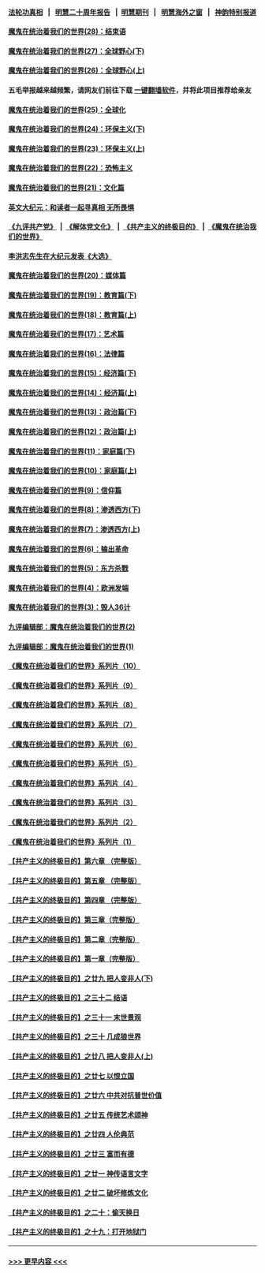 #### [法轮功真相](https://github.com/gfw-breaker/truth/blob/master/README.md?t=0) &nbsp;&nbsp;|&nbsp;&nbsp; [明慧二十周年报告](https://github.com/gfw-breaker/mh-reports/blob/master/README.md?t=0) &nbsp;&nbsp;|&nbsp;&nbsp;[明慧期刊](https://github.com/gfw-breaker/mh-qikan) &nbsp;&nbsp;|&nbsp;&nbsp; [明慧海外之窗](https://github.com/gfw-breaker/mh-news/blob/master/README.md?t=0) &nbsp;&nbsp;|&nbsp;&nbsp; [神韵特别报道](https://github.com/gfw-breaker/mh-news/blob/master/shenyun.md?t=0)
#### [魔鬼在统治着我们的世界(28)：结束语](../pages/nsc422/n10936246.md?t=07050851) 
#### [魔鬼在统治着我们的世界(27)：全球野心(下)](../pages/nsc422/n10928319.md?t=07050851) 
#### [魔鬼在统治着我们的世界(26)：全球野心(上)](../pages/nsc422/n10900318.md?t=07050851) 
#### 五毛举报越来越频繁，请网友们前往下载 [一键翻墙软件](https://github.com/gfw-breaker/ssr-accounts)，并将此项目推荐给亲友
#### [魔鬼在统治着我们的世界(25)：全球化](../pages/nsc422/n10788205.md?t=07050851) 
#### [魔鬼在统治着我们的世界(24)：环保主义(下)](../pages/nsc422/n10695307.md?t=07050851) 
#### [魔鬼在统治着我们的世界(23)：环保主义(上)](../pages/nsc422/n10688613.md?t=07050851) 
#### [魔鬼在统治着我们的世界(22)：恐怖主义](../pages/nsc422/n10614727.md?t=07050851) 
#### [魔鬼在统治着我们的世界(21)：文化篇](../pages/nsc422/n10597706.md?t=07050851) 
#### [英文大纪元：和读者一起寻真相 无所畏惧](../pages/nsc422/n12542027.md?t=07050851) 
#### [《九评共产党》](https://github.com/begood0513/9ping.md/blob/master/README.md) &nbsp;|&nbsp; [《解体党文化》](../../../../jtdwh.md/blob/master/README.md)  &nbsp;|&nbsp; [《共产主义的终极目的》](../../../../gczydzjmd.md/blob/master/README.md) &nbsp;|&nbsp; [《魔鬼在统治我们的世界》](../../../../mgztzwmdsj.md/blob/master/README.md) 
#### [李洪志先生在大纪元发表《大选》](../pages/nsc422/n12534746.md?t=07050851) 
#### [魔鬼在统治着我们的世界(20)：媒体篇](../pages/nsc422/n10586579.md?t=07050851) 
#### [魔鬼在统治着我们的世界(19)：教育篇(下)](../pages/nsc422/n10564808.md?t=07050851) 
#### [魔鬼在统治着我们的世界(18)：教育篇(上)](../pages/nsc422/n10526970.md?t=07050851) 
#### [魔鬼在统治着我们的世界(17)：艺术篇](../pages/nsc422/n10499093.md?t=07050851) 
#### [魔鬼在统治着我们的世界(16)：法律篇](../pages/nsc422/n10485969.md?t=07050851) 
#### [魔鬼在统治着我们的世界(15)：经济篇(下)](../pages/nsc422/n10469975.md?t=07050851) 
#### [魔鬼在统治着我们的世界(14)：经济篇(上)](../pages/nsc422/n10457370.md?t=07050851) 
#### [魔鬼在统治着我们的世界(13)：政治篇(下)](../pages/nsc422/n10448270.md?t=07050851) 
#### [魔鬼在统治着我们的世界(12)：政治篇(上)](../pages/nsc422/n10444576.md?t=07050851) 
#### [魔鬼在统治着我们的世界(11)：家庭篇(下)](../pages/nsc422/n10440961.md?t=07050851) 
#### [魔鬼在统治着我们的世界(10)：家庭篇(上)](../pages/nsc422/n10435448.md?t=07050851) 
#### [魔鬼在统治着我们的世界(9)：信仰篇](../pages/nsc422/n10432159.md?t=07050851) 
#### [魔鬼在统治着我们的世界(8)：渗透西方(下)](../pages/nsc422/n10429603.md?t=07050851) 
#### [魔鬼在统治着我们的世界(7)：渗透西方(上)](../pages/nsc422/n10426013.md?t=07050851) 
#### [魔鬼在统治着我们的世界(6)：输出革命](../pages/nsc422/n10421536.md?t=07050851) 
#### [魔鬼在统治着我们的世界(5)：东方杀戮](../pages/nsc422/n10417707.md?t=07050851) 
#### [魔鬼在统治着我们的世界(4)：欧洲发端](../pages/nsc422/n10414890.md?t=07050851) 
#### [魔鬼在统治着我们的世界(3)：毁人36计](../pages/nsc422/n10411583.md?t=07050851) 
#### [九评编辑部：魔鬼在统治着我们的世界(2)](../pages/nsc422/n10410036.md?t=07050851) 
#### [九评编辑部：魔鬼在统治着我们的世界(1)](../pages/nsc422/n10406825.md?t=07050851) 
#### [《魔鬼在统治着我们的世界》系列片（10）](../pages/nsc422/n12292670.md?t=07050851) 
#### [《魔鬼在统治着我们的世界》系列片（9）](../pages/nsc422/n12290859.md?t=07050851) 
#### [《魔鬼在统治着我们的世界》系列片（8）](../pages/nsc422/n12287445.md?t=07050851) 
#### [《魔鬼在统治着我们的世界》系列片（7）](../pages/nsc422/n12283425.md?t=07050851) 
#### [《魔鬼在统治着我们的世界》系列片（6）](../pages/nsc422/n12282314.md?t=07050851) 
#### [《魔鬼在统治着我们的世界》系列片（5）](../pages/nsc422/n12281419.md?t=07050851) 
#### [《魔鬼在统治着我们的世界》系列片（4）](../pages/nsc422/n12274024.md?t=07050851) 
#### [《魔鬼在统治着我们的世界》系列片（3）](../pages/nsc422/n12271322.md?t=07050851) 
#### [《魔鬼在统治着我们的世界》系列片（2）](../pages/nsc422/n12269049.md?t=07050851) 
#### [《魔鬼在统治着我们的世界》系列片（1）](../pages/nsc422/n12267575.md?t=07050851) 
#### [【共产主义的终极目的】第六章 （完整版）](../pages/nsc422/n11428913.md?t=07050851) 
#### [【共产主义的终极目的】第五章 （完整版）](../pages/nsc422/n11428912.md?t=07050851) 
#### [【共产主义的终极目的】第四章 （完整版）](../pages/nsc422/n11428907.md?t=07050851) 
#### [【共产主义的终极目的】第三章（完整版）](../pages/nsc422/n11428848.md?t=07050851) 
#### [【共产主义的终极目的】第二章（完整版）](../pages/nsc422/n11428831.md?t=07050851) 
#### [【共产主义的终极目的】第一章（完整版）](../pages/nsc422/n11417651.md?t=07050851) 
#### [【共产主义的终极目的】之廿九 把人变非人(下)](../pages/nsc422/n11344140.md?t=07050851) 
#### [【共产主义的终极目的】之三十二 结语](../pages/nsc422/n11360535.md?t=07050851) 
#### [【共产主义的终极目的】之三十一 末世景观](../pages/nsc422/n11351129.md?t=07050851) 
#### [【共产主义的终极目的】之三十 几成狼世界](../pages/nsc422/n11348280.md?t=07050851) 
#### [【共产主义的终极目的】之廿八 把人变非人(上)](../pages/nsc422/n11340492.md?t=07050851) 
#### [【共产主义的终极目的】之廿七 以恨立国](../pages/nsc422/n11336944.md?t=07050851) 
#### [【共产主义的终极目的】之廿六 中共对抗普世价值](../pages/nsc422/n11324785.md?t=07050851) 
#### [【共产主义的终极目的】之廿五 传统艺术颂神](../pages/nsc422/n11296396.md?t=07050851) 
#### [【共产主义的终极目的】之廿四 人伦典范](../pages/nsc422/n11296397.md?t=07050851) 
#### [【共产主义的终极目的】之廿三 富而有德](../pages/nsc422/n11283598.md?t=07050851) 
#### [【共产主义的终极目的】之廿一 神传语言文字](../pages/nsc422/n11263265.md?t=07050851) 
#### [【共产主义的终极目的】之廿二 破坏修炼文化](../pages/nsc422/n11245728.md?t=07050851) 
#### [【共产主义的终极目的】之二十：偷天换日](../pages/nsc422/n11238846.md?t=07050851) 
#### [【共产主义的终极目的】之十九：打开地狱门](../pages/nsc422/n11206376.md?t=07050851) 

----
#### [ >>> 更早内容 <<< ](../indexes/nsc422-earlier.md)
